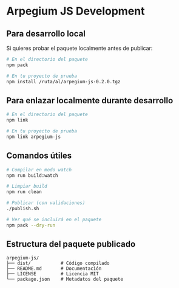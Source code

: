 # Arpegium JS Development

## Para desarrollo local

Si quieres probar el paquete localmente antes de publicar:

```bash
# En el directorio del paquete
npm pack

# En tu proyecto de prueba
npm install /ruta/al/arpegium-js-0.2.0.tgz
```

## Para enlazar localmente durante desarrollo

```bash
# En el directorio del paquete
npm link

# En tu proyecto de prueba
npm link arpegium-js
```

## Comandos útiles

```bash
# Compilar en modo watch
npm run build:watch

# Limpiar build
npm run clean

# Publicar (con validaciones)
./publish.sh

# Ver qué se incluirá en el paquete
npm pack --dry-run
```

## Estructura del paquete publicado

```
arpegium-js/
├── dist/           # Código compilado
├── README.md       # Documentación
├── LICENSE         # Licencia MIT
└── package.json    # Metadatos del paquete
```
